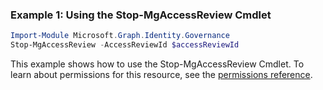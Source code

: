 ### Example 1: Using the Stop-MgAccessReview Cmdlet
```powershell
Import-Module Microsoft.Graph.Identity.Governance
Stop-MgAccessReview -AccessReviewId $accessReviewId
```
This example shows how to use the Stop-MgAccessReview Cmdlet.
To learn about permissions for this resource, see the [permissions reference](/graph/permissions-reference).
